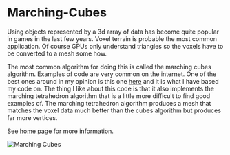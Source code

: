 # Marching-Cubes

Using objects represented by a 3d array of data has become quite popular in games in the last few years. Voxel terrain is probable the most common application. Of course GPUs only understand triangles so the voxels have to be converted to a mesh some how.

 
The most common algorithm for doing this is called the marching cubes algorithm. Examples of code are very common on the internet. One of the best ones around in my opinion is this one [here](http://www.siafoo.net/snippet/100) and it is what I have based my code on. The thing I like about this code is that it also implements the marching tetrahedron algorithm that is a little more difficult to find good examples of. The marching tetrahedron algorithm produces a mesh that matches the voxel data much better than the cubes algorithm but produces far more vertices.

See [home page](https://www.digital-dust.com/single-post/2017/03/15/Marching-Cubes-in-Unity) for more information.

![Marching Cubes](https://static.wixstatic.com/media/1e04d5_eccecc1f3ffd4c8da626ec3665cb687c~mv2.png/v1/fill/w_486,h_486,al_c,usm_0.66_1.00_0.01/1e04d5_eccecc1f3ffd4c8da626ec3665cb687c~mv2.png)
